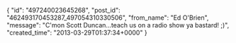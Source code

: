  {
   "id": "497240023645268",
   "post_id": "462493170453287_497054310330506",
   "from_name": "Ed O'Brien",
   "message": "C'mon Scott Duncan...teach us on a radio show ya bastard!  ;)",
   "created_time": "2013-03-29T01:37:34+0000"
 }

